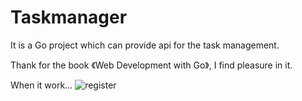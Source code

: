 # Taskmanager

It is a Go project which can provide api for the task management.

Thank for the book 《Web Development with Go》, I find pleasure in it.

When it work...
![register](https://ooo.0o0.ooo/2017/04/25/58ff5cf06859f.jpg)
